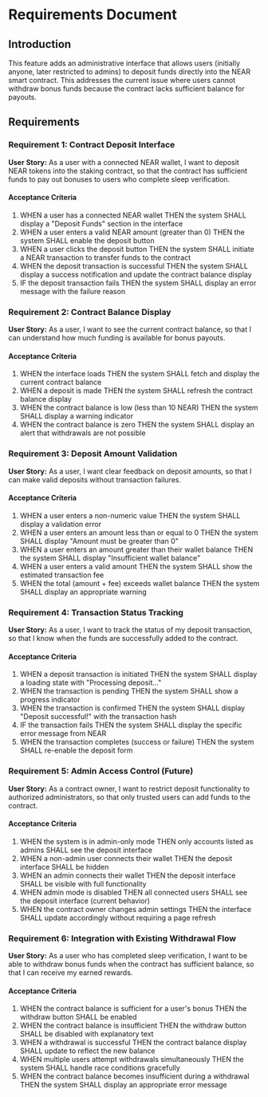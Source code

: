 # Requirements Document

## Introduction

This feature adds an administrative interface that allows users (initially anyone, later restricted to admins) to deposit funds directly into the NEAR smart contract. This addresses the current issue where users cannot withdraw bonus funds because the contract lacks sufficient balance for payouts.

## Requirements

### Requirement 1: Contract Deposit Interface

**User Story:** As a user with a connected NEAR wallet, I want to deposit NEAR tokens into the staking contract, so that the contract has sufficient funds to pay out bonuses to users who complete sleep verification.

#### Acceptance Criteria

1. WHEN a user has a connected NEAR wallet THEN the system SHALL display a "Deposit Funds" section in the interface
2. WHEN a user enters a valid NEAR amount (greater than 0) THEN the system SHALL enable the deposit button
3. WHEN a user clicks the deposit button THEN the system SHALL initiate a NEAR transaction to transfer funds to the contract
4. WHEN the deposit transaction is successful THEN the system SHALL display a success notification and update the contract balance display
5. IF the deposit transaction fails THEN the system SHALL display an error message with the failure reason

### Requirement 2: Contract Balance Display

**User Story:** As a user, I want to see the current contract balance, so that I can understand how much funding is available for bonus payouts.

#### Acceptance Criteria

1. WHEN the interface loads THEN the system SHALL fetch and display the current contract balance
2. WHEN a deposit is made THEN the system SHALL refresh the contract balance display
3. WHEN the contract balance is low (less than 10 NEAR) THEN the system SHALL display a warning indicator
4. WHEN the contract balance is zero THEN the system SHALL display an alert that withdrawals are not possible

### Requirement 3: Deposit Amount Validation

**User Story:** As a user, I want clear feedback on deposit amounts, so that I can make valid deposits without transaction failures.

#### Acceptance Criteria

1. WHEN a user enters a non-numeric value THEN the system SHALL display a validation error
2. WHEN a user enters an amount less than or equal to 0 THEN the system SHALL display "Amount must be greater than 0"
3. WHEN a user enters an amount greater than their wallet balance THEN the system SHALL display "Insufficient wallet balance"
4. WHEN a user enters a valid amount THEN the system SHALL show the estimated transaction fee
5. WHEN the total (amount + fee) exceeds wallet balance THEN the system SHALL display an appropriate warning

### Requirement 4: Transaction Status Tracking

**User Story:** As a user, I want to track the status of my deposit transaction, so that I know when the funds are successfully added to the contract.

#### Acceptance Criteria

1. WHEN a deposit transaction is initiated THEN the system SHALL display a loading state with "Processing deposit..."
2. WHEN the transaction is pending THEN the system SHALL show a progress indicator
3. WHEN the transaction is confirmed THEN the system SHALL display "Deposit successful!" with the transaction hash
4. IF the transaction fails THEN the system SHALL display the specific error message from NEAR
5. WHEN the transaction completes (success or failure) THEN the system SHALL re-enable the deposit form

### Requirement 5: Admin Access Control (Future)

**User Story:** As a contract owner, I want to restrict deposit functionality to authorized administrators, so that only trusted users can add funds to the contract.

#### Acceptance Criteria

1. WHEN the system is in admin-only mode THEN only accounts listed as admins SHALL see the deposit interface
2. WHEN a non-admin user connects their wallet THEN the deposit interface SHALL be hidden
3. WHEN an admin connects their wallet THEN the deposit interface SHALL be visible with full functionality
4. WHEN admin mode is disabled THEN all connected users SHALL see the deposit interface (current behavior)
5. WHEN the contract owner changes admin settings THEN the interface SHALL update accordingly without requiring a page refresh

### Requirement 6: Integration with Existing Withdrawal Flow

**User Story:** As a user who has completed sleep verification, I want to be able to withdraw bonus funds when the contract has sufficient balance, so that I can receive my earned rewards.

#### Acceptance Criteria

1. WHEN the contract balance is sufficient for a user's bonus THEN the withdraw button SHALL be enabled
2. WHEN the contract balance is insufficient THEN the withdraw button SHALL be disabled with explanatory text
3. WHEN a withdrawal is successful THEN the contract balance display SHALL update to reflect the new balance
4. WHEN multiple users attempt withdrawals simultaneously THEN the system SHALL handle race conditions gracefully
5. WHEN the contract balance becomes insufficient during a withdrawal THEN the system SHALL display an appropriate error message